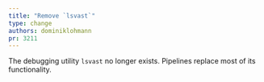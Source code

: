 ```yaml
---
title: "Remove `lsvast`"
type: change
authors: dominiklohmann
pr: 3211
---
```


The debugging utility `lsvast` no longer exists. Pipelines replace most of its
functionality.
